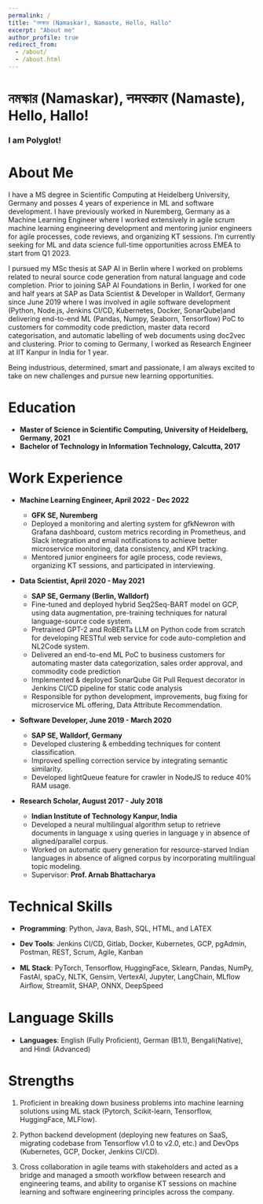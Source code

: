 ```yaml
---
permalink: /
title: "নমস্কার (Namaskar), Namaste, Hello, Hallo"
excerpt: "About me"
author_profile: true
redirect_from: 
  - /about/
  - /about.html
---
```

# নমস্কার (Namaskar), नमस्कार (Namaste), Hello, Hallo!
### I am Polyglot!

About Me
======

I have a MS degree in Scientific Computing at Heidelberg University, Germany and posses 4 years of experience in ML 
and software development. I have previously worked in Nuremberg, Germany as a Machine Learning Engineer where I worked
extensively in agile scrum machine learning engineering development and mentoring junior engineers for agile processes,
code reviews, and organizing KT sessions. I’m currently seeking for ML and data science full-time opportunities across
EMEA to start from Q1 2023.

I pursued my MSc thesis at SAP AI in Berlin where I worked on problems related to neural source code generation
from natural language and code completion. Prior to joining SAP AI Foundations in Berlin, I worked for one and half years
at SAP as Data Scientist & Developer in Walldorf, Germany since June 2019 where I was involved in agile software 
development (Python, Node.js, Jenkins CI/CD, Kubernetes, Docker, SonarQube)and delivering end-to-end ML (Pandas, Numpy,
Seaborn, Tensorflow) PoC to customers for commodity code prediction, master data record categorisation, and automatic
labelling of web documents using doc2vec and clustering. Prior to coming to Germany, 
I worked as Research Engineer at IIT Kanpur in India for 1 year.

Being industrious, determined, smart and passionate, I am always excited to take on new challenges and pursue new
learning opportunities.


Education
======
* **Master of Science in Scientific Computing, University of Heidelberg, Germany, 2021**
* **Bachelor of Technology in Information Technology, Calcutta, 2017**


Work Experience
======
* **Machine Learning Engineer, April 2022 - Dec 2022**
  * **GFK SE, Nuremberg**
  * Deployed a monitoring and alerting system for gfkNewron with Grafana dashboard, custom metrics recording in Prometheus,
  and Slack integration and email notifications to achieve better microservice monitoring, data consistency, and KPI tracking.
  * Mentored junior engineers for agile process, code reviews, organizing KT sessions, and participated in interviewing.
  

* **Data Scientist, April 2020 - May 2021**
  * **SAP SE, Germany (Berlin, Walldorf)**
  * Fine-tuned and deployed hybrid Seq2Seq-BART model on GCP, using data augmentation, pre-training techniques for
  natural language-source code system.
  * Pretrained GPT-2 and RoBERTa LLM on Python code from scratch for developing RESTful web service for code
  auto-completion and NL2Code system.
  * Delivered an end-to-end ML PoC to business customers for automating master data categorization, sales order approval,
  and commodity code prediction
  * Implemented & deployed SonarQube Git Pull Request decorator in Jenkins CI/CD pipeline for static code analysis
  * Responsible for python development, improvements, bug fixing for microservice ML offering, Data Attribute Recommendation.


* **Software Developer, June 2019 - March 2020**
  * **SAP SE, Walldorf, Germany**
  * Developed clustering & embedding techniques for content classification. 
  * Improved spelling correction service by integrating semantic similarity. 
  * Developed lightQueue feature for crawler in NodeJS to reduce 40% RAM usage.


* **Research Scholar, August 2017 - July 2018**
  * **Indian Institute of Technology Kanpur, India**
  * Developed a neural multilingual algorithm setup to retrieve documents in language x using queries in language y in 
  absence of aligned/parallel corpus.
  * Worked on automatic query generation for resource-starved Indian languages in absence of aligned corpus by
  incorporating multilingual topic modeling.
  * Supervisor: **Prof. Arnab Bhattacharya**


Technical Skills
=====

* **Programming**: Python, Java, Bash, SQL, HTML, and LATEX

* **Dev Tools**: Jenkins CI/CD, Gitlab, Docker, Kubernetes, GCP, pgAdmin, Postman, REST, Scrum, Agile,
Kanban

* **ML Stack**: PyTorch, Tensorﬂow, HuggingFace, Sklearn, Pandas, NumPy, FastAI, spaCy, NLTK, Gensim, VertexAI, Jupyter,
LangChain, MLflow Airﬂow, Streamlit, SHAP, ONNX, DeepSpeed


Language Skills
=====

* **Languages**: English (Fully Proﬁcient), German (B1.1), Bengali(Native), and Hindi (Advanced)


Strengths
=====

1. Proficient in breaking down business problems into machine learning solutions using ML stack (Pytorch, Scikit-learn, 
Tensorflow, HuggingFace, MLFlow).

2. Python backend development (deploying new features on SaaS, migrating codebase from Tensorflow v1.0 to v2.0, etc.)
and DevOps (Kubernetes, GCP, Docker, Jenkins CI/CD).
3. Cross collaboration in agile teams with stakeholders and acted as a bridge and managed a smooth workflow between
research and engineering teams, and ability to organise KT sessions on machine learning and software engineering
principles across the company.
